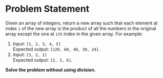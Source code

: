 # Problem Statement
Given an array of integers, return a new array such that each element at index `i` of the new array is the product of all the numbers in the original array except the one at `ith` index in the given array.
For example:  
1.  Input: `[1, 2, 3, 4, 5]`  
    Expected output: `[120, 60, 40, 30, 24]`.  
2.  Input: `[3, 2, 1]`  
    Expected output: `[2, 3, 6]`.

**Solve the problem without using division.**
